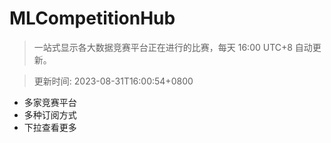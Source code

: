 # MLCompetitionHub

> 一站式显示各大数据竞赛平台正在进行的比赛，每天 16:00 UTC+8 自动更新。
  
> 更新时间: 2023-08-31T16:00:54+0800 

* 多家竞赛平台
* 多种订阅方式
* 下拉查看更多